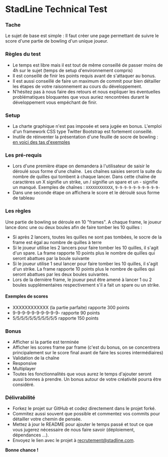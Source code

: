 # StadLine Technical Test

### Tache

Le sujet de base est simple : Il faut créer une page permettant de suivre le score d'une partie de bowling d'un unique joueur.

### Règles du test

* Le temps est libre mais il est tout de même conseillé de passer moins de 4h sur le sujet (temps de setup d'environnement compris)
* Il est conseillé de finir les points requis avant de s'attaquer au bonus. 
* Il est aussi conseillé de faire un maximum de commit pour bien détailler les étapes de votre raisonnement au cours du développement.
* N'hésitez pas à nous faire des retours et nous expliquer les éventuelles problématiques bloquantes que vous auriez rencontrées durant le développement vous empéchant de finir.

### Setup

* La charte graphique n'est pas imposée et sera jugée en bonus. L'emploi d'un framework CSS type Twitter Bootstrap est fortement conseillé. 
* Inutile de réinventer la présentation d'une feuille de socre de bowling : [en voici des tas d'exemples](https://www.google.fr/search?q=bowling+scoreboard&espv=2&biw=1680&bih=849&source=lnms&tbm=isch&sa=X&ved=0ahUKEwjG38Dx3YrSAhXHvRQKHR8VD1YQ_AUIBigB)

### Les pré-requis

* Lors d'une première étape on demandera à l'utilisateur de saisir le déroulé sous forme d'une chaîne.
  Les chaînes saisies seront la suite du nombre de quilles qui tombent à chaque lancer. Dans cette chaîne de caractères un X signifie un strike, un / signifie un spare et un - signifie un manqué. Exemples de chaînes : 
```XXXXXXXXXXXX```, ```9-9-9-9-9-9-9-9-9-9-```
* Dans une seconde étape on affichera le score et le déroulé sous forme de tableau

### Les règles

Une partie de bowling se déroule en 10 "frames". 
A chaque frame, le joueur lance donc une ou deux boules afin de faire tomber les 10 quilles :
  * Si après 2 lancers, toutes les quilles ne sont pas tombées, le socre de la frame est égal au nombre de quilles à terre
  * Si le joueur utilise les 2 lancers pour faire tomber les 10 quilles, il s'agit d'un spare. La frame rapporte 10 points plus le nombre de quilles qui seront abattues par la boule suivante
  * Si le joueur utilise 1 seul lancer pour faire tomber les 10 quilles, il s'agit d'un strike. La frame rapporte 10 points plus le nombre de quilles qui seront abattues par les deux boules suivantes.
  * Lors de la dernière frame, le joueur peut être amené à lancer 1 ou 2 boules supplémentaires respectivement s'il a fait un spare ou un strike.
  
#### Exemples de scores

 * XXXXXXXXXXXX (la partie parfaite) rapporte 300 points
 * 9-9-9-9-9-9-9-9-9-9- rapporte 90 points
 * 5/5/5/5/5/5/5/5/5/5/5 rapporte 150 points

### Bonus

* Afficher si la partie est terminée
* Afficher les scores frame par frame (c'est du bonus, on se concentrera principalement sur le score final avant de faire les scores intermédiaires)
* Validation de la chaîne
* Responsive
* Multiplayer
* Toutes les fonctionnalités que vous aurez le temps d'ajouter seront aussi bonnes à prendre. Un bonus autour de votre créativité pourra être considéré.

### Délivrabilité

* Forkez le projet sur GitHub et codez directement dans le projet forké. 
* Commitez aussi souvent que possible et commentez vos commits pour détailler votre chemin de pensée. 
* Mettez à jour le README pour ajouter le temps passé et tout ce que vous jugerez nécessaire de nous faire savoir (déploiement, dépendances ...). 
* Envoyez le lien avec le projet à recrutement@stadline.com. 

**Bonne chance !**
